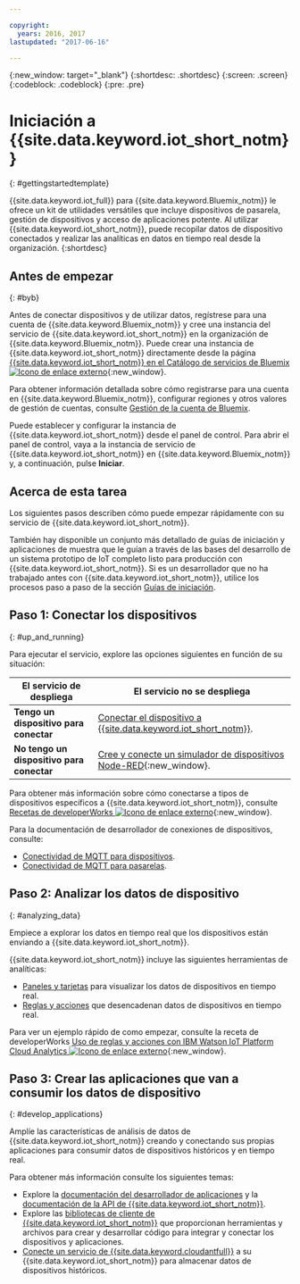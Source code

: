 ```yaml
---

copyright:
  years: 2016, 2017
lastupdated: "2017-06-16"

---
```


{:new_window: target="_blank"}
{:shortdesc: .shortdesc}
{:screen: .screen}
{:codeblock: .codeblock}
{:pre: .pre}

# Iniciación a {{site.data.keyword.iot_short_notm}}
{: #gettingstartedtemplate}

{{site.data.keyword.iot_full}} para {{site.data.keyword.Bluemix_notm}} le ofrece un kit de utilidades versátiles que incluye dispositivos de pasarela, gestión de dispositivos y acceso de aplicaciones potente. Al utilizar {{site.data.keyword.iot_short_notm}}, puede recopilar datos de dispositivo conectados y realizar las analíticas en datos en tiempo real desde la organización.
{:shortdesc}

## Antes de empezar
{: #byb}

Antes de conectar dispositivos y de utilizar datos, regístrese para una cuenta de {{site.data.keyword.Bluemix_notm}} y cree una instancia del servicio de {{site.data.keyword.iot_short_notm}} en la organización de {{site.data.keyword.Bluemix_notm}}. Puede crear una instancia de {{site.data.keyword.iot_short_notm}} directamente desde la página [{{site.data.keyword.iot_short_notm}} en el Catálogo de servicios de Bluemix ![Icono de enlace externo](../../icons/launch-glyph.svg "Icono de enlace externo")](https://console.{DomainName}/catalog/services/internet-of-things-platform/){:new_window}.  

Para obtener información detallada sobre cómo registrarse para una cuenta en {{site.data.keyword.Bluemix_notm}}, configurar regiones y otros valores de gestión de cuentas, consulte [Gestión de la cuenta de Bluemix](https://console.ng.bluemix.net/docs/admin/account.html#signup).

Puede establecer y configurar la instancia de {{site.data.keyword.iot_short_notm}} desde el panel de control. Para abrir el panel de control, vaya a la instancia de servicio de {{site.data.keyword.iot_short_notm}} en {{site.data.keyword.Bluemix_notm}} y, a continuación, pulse **Iniciar**.

## Acerca de esta tarea

Los siguientes pasos describen cómo puede empezar rápidamente con su servicio de {{site.data.keyword.iot_short_notm}}.

También hay disponible un conjunto más detallado de guías de iniciación y aplicaciones de muestra que le guían a través de las bases del desarrollo de un sistema prototipo de IoT completo listo para producción con {{site.data.keyword.iot_short_notm}}. Si es un desarrollador que no ha trabajado antes con {{site.data.keyword.iot_short_notm}}, utilice los procesos paso a paso de la sección [Guías de iniciación](getting_started/getting-started-iot-overview.md).

## Paso 1: Conectar los dispositivos
{: #up_and_running}

Para ejecutar el servicio, explore las opciones siguientes en función de su situación:

   |   El servicio de despliega | El servicio no se despliega
  ------------- | -------------
  **Tengo un dispositivo para conectar** | [Conectar el dispositivo a {{site.data.keyword.iot_short_notm}}](iotplatform_task.html#iotplatform_task).| Explore la conexión del dispositivo en la [Demostración de la organización Play ![Icono de enlace externo](../../icons/launch-glyph.svg "Icono de enlace externo")](http://discover-iot.eu-gb.mybluemix.net/?cm_mc_uid=44491599487314618721024&cm_mc_sid_50200000=1462798151#/play){:new_window}.
  **No tengo un dispositivo para conectar** | [Cree y conecte un simulador de dispositivos Node-RED](nodereddevice_sample.html){:new_window}. | Iníciese a [Watson IoT Platform Starter](https://console.ng.bluemix.net/docs/starters/IoT/iot500.html).
Para obtener más información sobre cómo conectarse a tipos de dispositivos específicos a {{site.data.keyword.iot_short_notm}}, consulte [Recetas de developerWorks ![Icono de enlace externo](../../icons/launch-glyph.svg "Icono de enlace externo")](https://developer.ibm.com/recipes/tutorials/category/internet-of-things-iot/){:new_window}.  

Para la documentación de desarrollador de conexiones de dispositivos, consulte:
- [Conectividad de MQTT para dispositivos](devices/mqtt.html).
- [Conectividad de MQTT para pasarelas](gateways/mqtt.html).

## Paso 2: Analizar los datos de dispositivo
{: #analyzing_data}

Empiece a explorar los datos en tiempo real que los dispositivos están enviando a {{site.data.keyword.iot_short_notm}}.

{{site.data.keyword.iot_short_notm}} incluye las siguientes herramientas de analíticas:  
- [Paneles y tarjetas](data_visualization.html) para visualizar los datos de dispositivos en tiempo real.
- [Reglas y acciones](analytics.html) que desencadenan datos de dispositivos en tiempo real.

Para ver un ejemplo rápido de como empezar, consulte la receta de developerWorks [Uso de reglas y acciones con IBM Watson IoT Platform Cloud Analytics ![Icono de enlace externo](../../icons/launch-glyph.svg "Icono de enlace externo")](https://developer.ibm.com/recipes/tutorials/using-rules-and-actions-with-ibm-watson-iot-platform-cloud-analytics/){:new_window}.

## Paso 3: Crear las aplicaciones que van a consumir los datos de dispositivo
{: #develop_applications}

Amplíe las características de análisis de datos de {{site.data.keyword.iot_short_notm}} creando y conectando sus propias aplicaciones para consumir datos de dispositivos históricos y en tiempo real.

Para obtener más información consulte los siguientes temas:   
- Explore la [documentación del desarrollador de aplicaciones](applications/api.html) y la [documentación de la API de {{site.data.keyword.iot_short_notm}}](reference/api.html).
- Explore las [bibliotecas de cliente de {{site.data.keyword.iot_short_notm}}](iot_platform_client_lib.html) que proporcionan herramientas y archivos para crear y desarrollar código para integrar y conectar los dispositivos y aplicaciones.
- [Conecte un servicio de {{site.data.keyword.cloudantfull}}](cloudant_connector.html) a su {{site.data.keyword.iot_short_notm}} para almacenar datos de dispositivos históricos.
